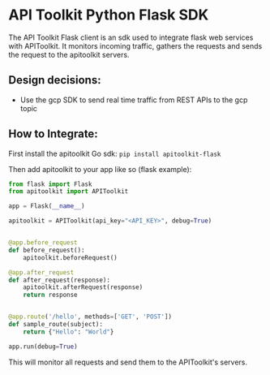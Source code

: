 # API Toolkit Python Flask SDK

The API Toolkit Flask client is an sdk used to integrate flask web services with APIToolkit.
It monitors incoming traffic, gathers the requests and sends the request to the apitoolkit servers.

## Design decisions:

- Use the gcp SDK to send real time traffic from REST APIs to the gcp topic

## How to Integrate:

First install the apitoolkit Go sdk:
`pip install apitoolkit-flask`

Then add apitoolkit to your app like so (flask example):

```python
from flask import Flask
from apitoolkit import APIToolkit

app = Flask(__name__)

apitoolkit = APIToolkit(api_key="<API_KEY>", debug=True)


@app.before_request
def before_request():
    apitoolkit.beforeRequest()

@app.after_request
def after_request(response):
    apitoolkit.afterRequest(response)
    return response


@app.route('/hello', methods=['GET', 'POST'])
def sample_route(subject):
    return {"Hello": "World"}

app.run(debug=True)

```

This will monitor all requests and send them to the APIToolkit's servers.
